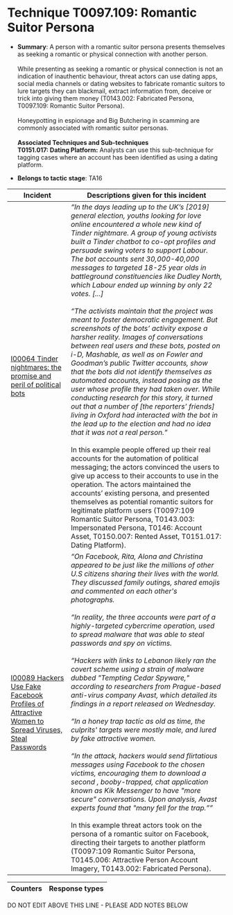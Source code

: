 # Technique T0097.109: Romantic Suitor Persona

* **Summary**: A person with a romantic suitor persona presents themselves as seeking a romantic or physical connection with another person.<br><br>While presenting as seeking a romantic or physical connection is not an indication of inauthentic behaviour, threat actors can use dating apps, social media channels or dating websites to fabricate romantic suitors to lure targets they can blackmail, extract information from, deceive or trick into giving them money (T0143.002: Fabricated Persona, T0097.109: Romantic Suitor Persona).<br><br>Honeypotting in espionage and Big Butchering in scamming are commonly associated with romantic suitor personas.<br><br><b>Associated Techniques and Sub-techniques</b><br><b>T0151.017: Dating Platform:</b> Analysts can use this sub-technique for tagging cases where an account has been identified as using a dating platform.

* **Belongs to tactic stage**: TA16


| Incident | Descriptions given for this incident |
| -------- | -------------------- |
| [I00064 Tinder nightmares: the promise and peril of political bots](../../generated_pages/incidents/I00064.md) | <I>“In the days leading up to the UK’s [2019] general election, youths looking for love online encountered a whole new kind of Tinder nightmare. A group of young activists built a Tinder chatbot to co-opt profiles and persuade swing voters to support Labour. The bot accounts sent 30,000-40,000 messages to targeted 18-25 year olds in battleground constituencies like Dudley North, which Labour ended up winning by only 22 votes. [...]<br><br> “The activists maintain that the project was meant to foster democratic engagement. But screenshots of the bots’ activity expose a harsher reality. Images of conversations between real users and these bots, posted on i-D, Mashable, as well as on Fowler and Goodman’s public Twitter accounts, show that the bots did not identify themselves as automated accounts, instead posing as the user whose profile they had taken over. While conducting research for this story, it turned out that a number of [the reporters’ friends] living in Oxford had interacted with the bot in the lead up to the election and had no idea that it was not a real person.”</i><br><br> In this example people offered up their real accounts for the automation of political messaging; the actors convinced the users to give up access to their accounts to use in the operation. The actors maintained the accounts’ existing persona, and presented themselves as potential romantic suitors for legitimate platform users (T0097:109 Romantic Suitor Persona, T0143.003: Impersonated Persona, T0146: Account Asset, T0150.007: Rented Asset, T0151.017: Dating Platform). |
| [I00089 Hackers Use Fake Facebook Profiles of Attractive Women to Spread Viruses, Steal Passwords](../../generated_pages/incidents/I00089.md) | <I>“On Facebook, Rita, Alona and Christina appeared to be just like the millions of other U.S citizens sharing their lives with the world. They discussed family outings, shared emojis and commented on each other's photographs.<br><br> “In reality, the three accounts were part of a highly-targeted cybercrime operation, used to spread malware that was able to steal passwords and spy on victims.<br><br> “Hackers with links to Lebanon likely ran the covert scheme using a strain of malware dubbed "Tempting Cedar Spyware," according to researchers from Prague-based anti-virus company Avast, which detailed its findings in a report released on Wednesday.<br><br> “In a honey trap tactic as old as time, the culprits' targets were mostly male, and lured by fake attractive women. <br><br> “In the attack, hackers would send flirtatious messages using Facebook to the chosen victims, encouraging them to download a second , booby-trapped, chat application known as Kik Messenger to have "more secure" conversations. Upon analysis, Avast experts found that "many fell for the trap.””</i><br><br> In this example threat actors took on the persona of a romantic suitor on Facebook, directing their targets to another platform (T0097:109 Romantic Suitor Persona, T0145.006: Attractive Person Account Imagery, T0143.002: Fabricated Persona). |



| Counters | Response types |
| -------- | -------------- |


DO NOT EDIT ABOVE THIS LINE - PLEASE ADD NOTES BELOW